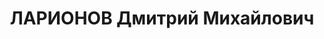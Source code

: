---
title: ЛАРИОНОВ Дмитрий Михайлович
description: '1899 г.р., русский, член ВКП(б) с 1919, пом. нач. военсклада №38 МВО,
  военинженер 3 ранга. Награды: орден Красного Знамени 16.10.1923.'
---